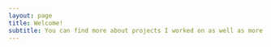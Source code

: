 ```yaml
---
layout: page
title: Welcome!
subtitle: You can find more about projects I worked on as well as more info about me here!
---
```

